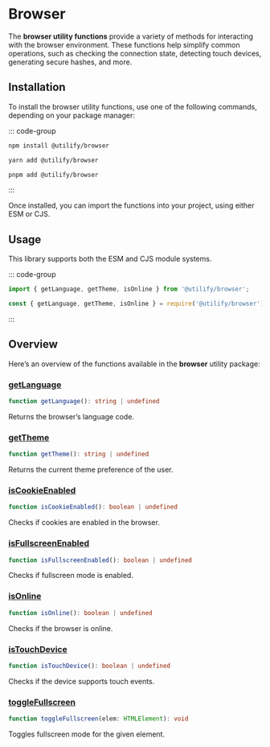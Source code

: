 # Browser <Badge type="tip" text="2.0.1" />

The **browser utility functions** provide a variety of methods for interacting with the browser environment. These functions help simplify common operations, such as checking the connection state, detecting touch devices, generating secure hashes, and more.

## Installation

To install the browser utility functions, use one of the following commands, depending on your package manager:

::: code-group

```bash [npm]
npm install @utilify/browser
```

```bash [yarn]
yarn add @utilify/browser
```

```bash [pnpm]
pnpm add @utilify/browser
```

:::

Once installed, you can import the functions into your project, using either ESM or CJS.

## Usage

This library supports both the ESM and CJS module systems.

::: code-group

```typescript [esm]
import { getLanguage, getTheme, isOnline } from '@utilify/browser';
```

```javascript [cjs]
const { getLanguage, getTheme, isOnline } = require('@utilify/browser');
```

:::

## Overview

Here’s an overview of the functions available in the **browser** utility package:

### [getLanguage](./getLanguage.md)  
```typescript  
function getLanguage(): string | undefined  
```  
Returns the browser’s language code.

### [getTheme](./getTheme.md)  
```typescript  
function getTheme(): string | undefined  
```  
Returns the current theme preference of the user.

### [isCookieEnabled](./isCookieEnabled.md)  
```typescript  
function isCookieEnabled(): boolean | undefined  
```  
Checks if cookies are enabled in the browser.

### [isFullscreenEnabled](./isFullscreenEnabled.md)  
```typescript  
function isFullscreenEnabled(): boolean | undefined  
```  
Checks if fullscreen mode is enabled.

### [isOnline](./isOnline.md)  
```typescript  
function isOnline(): boolean | undefined  
```  
Checks if the browser is online.

### [isTouchDevice](./isTouchDevice.md)  
```typescript  
function isTouchDevice(): boolean | undefined  
```  
Checks if the device supports touch events.

### [toggleFullscreen](./toggleFullscreen.md)  
```typescript  
function toggleFullscreen(elem: HTMLElement): void  
```  
Toggles fullscreen mode for the given element.
